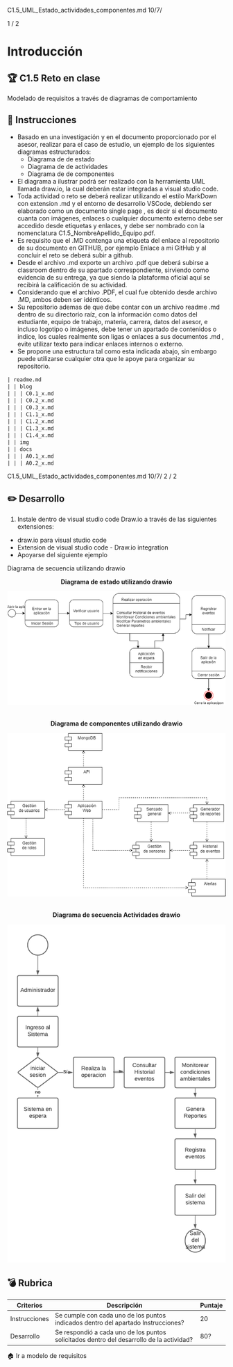 C1.5_UML_Estado_actividades_componentes.md 10/7/

1 / 2
# Introducción

## :trophy: C1.5 Reto en clase

Modelado de requisitos a través de diagramas de comportamiento
## :blue_book: Instrucciones

- Basado en una investigación y en el documento proporcionado por el asesor, realizar para el caso de
estudio, un ejemplo de los siguientes diagramas estructurados:
  - Diagrama de de estado
  - Diagrama de de actividades
  - Diagrama de de componentes
- El diagrama a ilustrar podrá ser realizado con la herramienta UML llamada draw.io, la cual deberán estar
integradas a visual studio code.
- Toda actividad o reto se deberá realizar utilizando el estilo MarkDown con extension .md y el entorno
de desarrollo VSCode, debiendo ser elaborado como un documento single page , es decir si el
documento cuanta con imágenes, enlaces o cualquier documento externo debe ser accedido desde
etiquetas y enlaces, y debe ser nombrado con la nomenclatura C1.5_NombreApellido_Equipo.pdf.
- Es requisito que el .MD contenga una etiqueta del enlace al repositorio de su documento en GITHUB,
por ejemplo Enlace a mi GitHub y al concluir el reto se deberá subir a github.
- Desde el archivo .md exporte un archivo .pdf que deberá subirse a classroom dentro de su apartado
correspondiente, sirviendo como evidencia de su entrega, ya que siendo la plataforma oficial aquí se
recibirá la calificación de su actividad.
- Considerando que el archivo .PDF, el cual fue obtenido desde archivo .MD, ambos deben ser idénticos.
- Su repositorio ademas de que debe contar con un archivo readme .md dentro de su directorio raíz, con
la información como datos del estudiante, equipo de trabajo, materia, carrera, datos del asesor, e
incluso logotipo o imágenes, debe tener un apartado de contenidos o indice, los cuales realmente son
ligas o enlaces a sus documentos .md , evite utilizar texto para indicar enlaces internos o externo.
- Se propone una estructura tal como esta indicada abajo, sin embargo puede utilizarse cualquier otra
que le apoye para organizar su repositorio.
```
| readme.md
| | blog
| | | C0.1_x.md
| | | C0.2_x.md
| | | C0.3_x.md
| | | C1.1_x.md
| | | C1.2_x.md
| | | C1.3_x.md
| | | C1.4_x.md
| | img
| | docs
| | | A0.1_x.md
| | | A0.2_x.md
```

C1.5_UML_Estado_actividades_componentes.md 10/7/
2 / 2
## :pencil2: Desarrollo

1. Instale dentro de visual studio code Draw.io a través de las siguientes extensiones:
- draw.io para visual studio code
- Extension de visual studio code - Draw.io integration
- Apoyarse del siguiente ejemplo

Diagrama de secuencia utilizando drawio


 <div align="center">
      <p> 
         <strong>Diagrama de estado utilizando drawio</strong>
      </p>
     <img src="https://raw.githubusercontent.com/iztmool/analisis-avanzado-de-software/master/diagrama%20de%20estado%20v2.png">
   </div>

<br/>

   <div align="center">
      <p> 
         <strong>Diagrama de componentes utilizando drawio</strong>
      </p>
      <img src="https://raw.githubusercontent.com/iztmool/analisis-avanzado-de-software/master/diagrama%20de%20componentes.png">
   </div>
<br/>
   <div align="center">
      <p> 
         <strong>Diagrama de secuencia Actividades drawio</strong>
      </p>
      <img src="https://raw.githubusercontent.com/iztmool/analisis-avanzado-de-software/master/Diagrama%20de%20actuvidades.png">
   </div>
   
## :bomb: Rubrica

|Criterios| Descripción| Puntaje|
|--|--|--|
|Instrucciones| Se cumple con cada uno de los puntos indicados dentro del apartado Instrucciones?|20|
|Desarrollo|Se respondió a cada uno de los puntos solicitados dentro del desarrollo de la actividad?| 80?|

:house: Ir a modelo de requisitos



